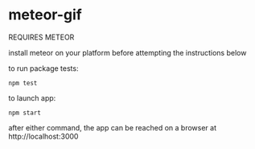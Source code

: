 # meteor-gif
REQUIRES METEOR

install meteor on your platform before attempting the instructions below

to run package tests:

`npm test`

to launch app:

`npm start`

after either command, the app can be reached on a browser at http://localhost:3000
